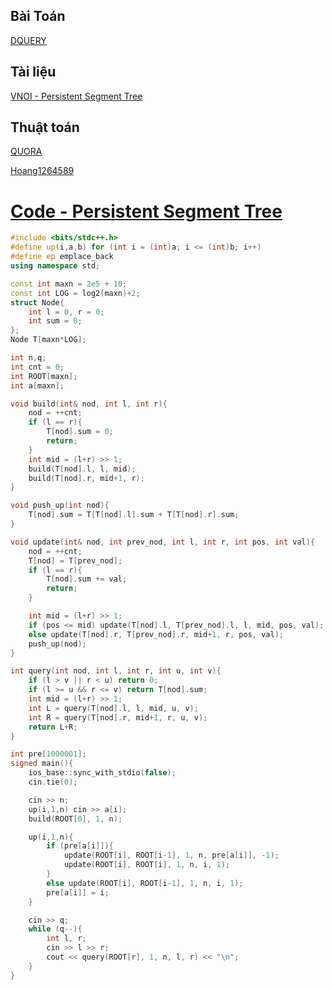 ## Bài Toán
[DQUERY](https://oj.vnoi.info/problem/dquery)

## Tài liệu

[VNOI - Persistent Segment Tree](https://vnoi.info/wiki/algo/data-structures/persistent-data-structures.md#2-persistent-it)

## Thuật toán

[QUORA](https://www.quora.com/Is-there-any-way-to-solve-the-dquery-problem-on-SPOJ-using-persistent-segment-trees-an-online-solution)

[Hoang1264589](https://oj.vnoi.info/post/284-ppap_1264589)

# [Code - Persistent Segment Tree](https://ideone.com/qlu6x0)
```c++
#include <bits/stdc++.h>
#define up(i,a,b) for (int i = (int)a; i <= (int)b; i++)
#define ep emplace_back
using namespace std;

const int maxn = 2e5 + 10;
const int LOG = log2(maxn)+2;
struct Node{
    int l = 0, r = 0;
    int sum = 0;
};
Node T[maxn*LOG];

int n,q;
int cnt = 0;
int ROOT[maxn];
int a[maxn];

void build(int& nod, int l, int r){
    nod = ++cnt;
    if (l == r){
        T[nod].sum = 0;
        return;
    }
    int mid = (l+r) >> 1;
    build(T[nod].l, l, mid);
    build(T[nod].r, mid+1, r);
}

void push_up(int nod){
    T[nod].sum = T[T[nod].l].sum + T[T[nod].r].sum;
}

void update(int& nod, int prev_nod, int l, int r, int pos, int val){
    nod = ++cnt;
    T[nod] = T[prev_nod];
    if (l == r){
        T[nod].sum += val;
        return;
    }

    int mid = (l+r) >> 1;
    if (pos <= mid) update(T[nod].l, T[prev_nod].l, l, mid, pos, val);
    else update(T[nod].r, T[prev_nod].r, mid+1, r, pos, val);
    push_up(nod);
}

int query(int nod, int l, int r, int u, int v){
    if (l > v || r < u) return 0;
    if (l >= u && r <= v) return T[nod].sum;
    int mid = (l+r) >> 1;
    int L = query(T[nod].l, l, mid, u, v);
    int R = query(T[nod].r, mid+1, r, u, v);
    return L+R;
}

int pre[1000001];
signed main(){
    ios_base::sync_with_stdio(false);
    cin.tie(0);

    cin >> n;
    up(i,1,n) cin >> a[i];
    build(ROOT[0], 1, n);

    up(i,1,n){
        if (pre[a[i]]){
            update(ROOT[i], ROOT[i-1], 1, n, pre[a[i]], -1);
            update(ROOT[i], ROOT[i], 1, n, i, 1);
        }
        else update(ROOT[i], ROOT[i-1], 1, n, i, 1);
        pre[a[i]] = i;
    }

    cin >> q;
    while (q--){
        int l, r;
        cin >> l >> r;
        cout << query(ROOT[r], 1, n, l, r) << "\n";
    }
}
```
